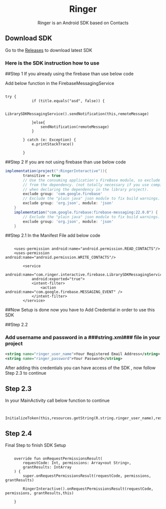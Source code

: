 <h1 align="center">Ringer</h1>

<p align="center">
Ringer is an Android SDK based on Contacts
</p>

## Download SDK
Go to the [Releases](https://github.com/developer-espark/Ringer-Interactive-Android) to download latest SDK

### Here is the SDK instruction how to use

##Step 1
If you already using the firebase than use below code

Add below function in the FirebaseMessagingService

```onMessageReceived

try {
            if (title.equals("asd", false)) {

                LibrarySDKMessagingService().sendNotification(this,remoteMessage)

            }else{
                sendNotification(remoteMessage)
            }

        } catch (e: Exception) {
            e.printStackTrace()

        }
```

##Step 2
If you are not using firebase than use below code

```gradle
implementation(project(":RingerInteractive")){
        transitive = true
        // Use the consuming application's FireBase module, so exclude it
        // from the dependency. (not totally necessary if you use compileOnly
        // when declaring the dependency in the library project).
        exclude group: 'com.google.firebase'
        // Exclude the "plain java" json module to fix build warnings.
        exclude group: 'org.json', module: 'json'
    }
    implementation("com.google.firebase:firebase-messaging:22.0.0") {
        // Exclude the "plain java" json module to fix build warnings.
        exclude group: 'org.json', module: 'json'
    }
```

##Step 2.1
In the Manifest File add below code

```Manifest

    <uses-permission android:name="android.permission.READ_CONTACTS"/>
    <uses-permission android:name="android.permission.WRITE_CONTACTS"/>

        <service
            android:name="com.ringer.interactive.firebase.LibrarySDKMessagingService"
            android:exported="true">
            <intent-filter>
                <action android:name="com.google.firebase.MESSAGING_EVENT" />
            </intent-filter>
        </service>
```

##Now Setup is done now you have to Add Credential in order to use this SDK

##Step 2.2
### Add username and password in a ###string.xml### file in your project

```string.xml
<string name="ringer_user_name">Your Registered Email Address</string>
<string name="ringer_password">Your Password</string>
```

After adding this credentials you can have access of the SDK , now follow Step 2.3 to continue

## Step 2.3

In your MainActivity call below function to continue

```YourActivity

   InitializeToken(this,resources.getString(R.string.ringer_user_name),resources.getString(R.string.ringer_password))

```

## Step 2.4

Final Step to finish SDK Setup

```YourActivity

    override fun onRequestPermissionsResult(
        requestCode: Int, permissions: Array<out String>,
        grantResults: IntArray
    ) {
        super.onRequestPermissionsResult(requestCode, permissions, grantResults)

        RingerInteractive().onRequestPermissionsResult(requestCode, permissions, grantResults,this)

    }

```


